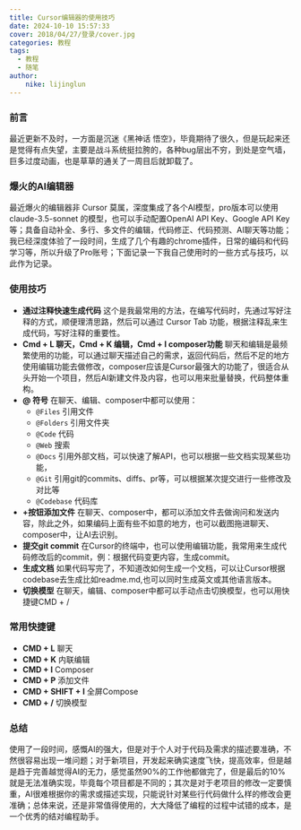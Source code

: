 ```yaml
---
title: Cursor编辑器的使用技巧
date: 2024-10-10 15:57:33
cover: 2018/04/27/登录/cover.jpg
categories: 教程
tags:
  - 教程
  - 随笔
author:
    nike: lijinglun
---
```


### 前言
最近更新不及时，一方面是沉迷《黑神话 悟空》，毕竟期待了很久，但是玩起来还是觉得有点失望，主要是战斗系统挺拉胯的，各种bug层出不穷，到处是空气墙，巨多过度动画，也是草草的通关了一周目后就卸载了。

### 爆火的AI编辑器
最近爆火的编辑器非 Cursor 莫属，深度集成了各个AI模型，pro版本可以使用 claude-3.5-sonnet 的模型，也可以手动配置OpenAI API Key、Google API Key等；具备自动补全、多行、多文件的编辑，代码修正、代码预测、AI聊天等功能；我已经深度体验了一段时间，生成了几个有趣的chrome插件，日常的编码和代码学习等，所以升级了Pro账号；下面记录一下我自己使用时的一些方式与技巧，以此作为记录。


### 使用技巧
- **通过注释快速生成代码**
    这个是我最常用的方法，在编写代码时，先通过写好注释的方式，顺便理清思路，然后可以通过 Cursor Tab 功能，根据注释乱来生成代码，写好注释的重要性。
- **Cmd + L 聊天，Cmd + K 编辑，Cmd + I composer功能**
    聊天和编辑是最频繁使用的功能，可以通过聊天描述自己的需求，返回代码后，然后不足的地方使用编辑功能去做修改，composer应该是Cursor最强大的功能了，很适合从头开始一个项目，然后AI新建文件及内容，也可以用来批量替换，代码整体重构。
- **@ 符号**
    在聊天、编辑、composer中都可以使用：
    - `@Files` 引用文件
    - `@Folders` 引用文件夹
    - `@Code` 代码
    - `@Web` 搜索
    - `@Docs` 引用外部文档，可以快速了解API，也可以根据一些文档实现某些功能，
    - `@Git` 引用git的commits、diffs、pr等，可以根据某次提交进行一些修改及对比等
    - `@Codebase` 代码库
- **+按钮添加文件**
    在聊天、composer中，都可以添加文件去做询问和发送内容，除此之外，如果编码上面有些不如意的地方，也可以截图拖进聊天、composer中，让AI去识别。
- **提交git commit**
    在Cursor的终端中，也可以使用编辑功能，我常用来生成代码修改后的commit，例：根据代码变更内容，生成commit。
- **生成文档**
    如果代码写完了，不知道改如何生成一个文档，可以让Cursor根据codebase去生成比如readme.md,也可以同时生成英文或其他语言版本。
- **切换模型**
    在聊天，编辑、composer中都可以手动点击切换模型，也可以用快捷键CMD + /

### 常用快捷键
- **CMD + L** 聊天
- **CMD + K** 内联编辑
- **CMD + I** Composer
- **CMD + P** 添加文件
- **CMD + SHIFT + I** 全屏Compose
- **CMD + /** 切换模型

### 总结
使用了一段时间，感慨AI的强大，但是对于个人对于代码及需求的描述要准确，不然很容易出现一堆问题；对于新项目，开发起来确实速度飞快，提高效率，但是越是趋于完善越觉得AI的无力，感觉虽然90%的工作他都做完了，但是最后的10%就是无法准确实现，毕竟每个项目都是不同的；其次是对于老项目的修改一定要慎重，AI很难根据你的需求或描述实现，只能说针对某些行代码做什么样的修改会更准确；总体来说，还是非常值得使用的，大大降低了编程的过程中试错的成本，是一个优秀的结对编程助手。
